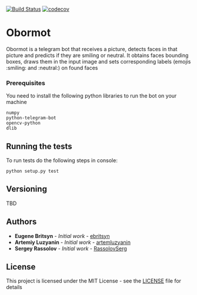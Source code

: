 [![Build Status](https://travis-ci.org/ebritsyn/obormot.svg?branch=master)](https://travis-ci.org/ebritsyn/obormot)
[![codecov](https://codecov.io/gh/ebritsyn/obormot/branch/master/graph/badge.svg)](https://codecov.io/gh/ebritsyn/obormot)

# Obormot

Obormot is a telegram bot that receives a picture, detects faces in that 
picture and predicts if they are smiling or neutral. It obtains faces 
bounding boxes, draws them in the input image and sets corresponding 
labels (emojis :smiling: and :neutral:) on found faces 

### Prerequisites

You need to install the following python libraries to run the bot on your machine

```
numpy
python-telegram-bot
opencv-python
dlib
```

## Running the tests

To run tests do the following steps in console:

```
python setup.py test
```

## Versioning

TBD 

## Authors

* **Eugene Britsyn** - *Initial work* - [ebritsyn](https://github.com/ebritsyn/)
* **Artemiy Luzyanin** - *Initial work* - [artemluzyanin](https://github.com/artemluzyanin)
* **Sergey Rassolov** - *Initial work* - [RassolovSerg](https://github.com/RassolovSerg)

## License

This project is licensed under the MIT License - see the [LICENSE](LICENSE) file for details

